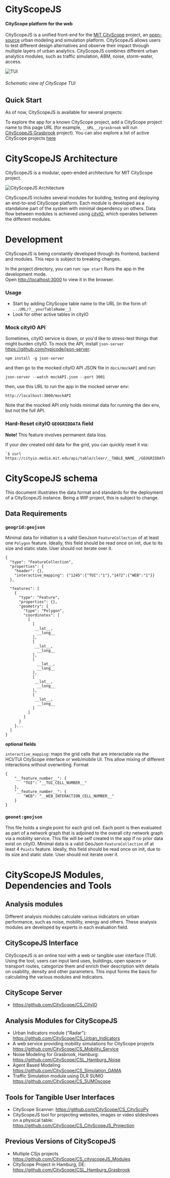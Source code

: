 # CityScopeJS

#### CityScope platform for the web

CityScopeJS is a unified front-end for the [MIT CityScope](https://cityscope.media.mit.edu/) project, an [open-source](https://github.com/CityScope/CS_cityscopeJS) urban modeling and simulation platform. CityScopeJS allows users to test different design alternatives and observe their impact through multiple layers of urban analytics. CityScopeJS combines different urban analytics modules, such as traffic simulation, ABM, noise, storm-water, access.

![TUI](docs/figures/CityScopeJS.jpg)

###### Schematic view of CityScope TUI

## Quick Start

As of now, CityScopeJS is available for several projects:

To explore the app for a known CityScope project, add a CityScope project name to this page URL (for example, `__URL__/grasbrook` will run [CityScopeJS Grasbrook](https://cityscope.media.mit.edu/CS_cityscopeJS/grasbrook) project). You can also explore a list of active CityScope projects [here](https://cityio.media.mit.edu)

# CityScopeJS Architecture

CityScopeJS is a modular, open-ended architecture for MIT CityScope project.

![CityScopeJS Architecture](docs/figures/CityScopeJS_arch.png)

CityScopeJS includes several modules for building, testing and deploying an end-to-end CityScope platform. Each module is developed as a standalone part of the system with minimal dependency on others. Data flow between modules is achieved using [cityIO](https://cityio.media.mit.edu), which operates between the different modules.

# Development

CityScopeJS is being constantly developed through its frontend, backend and modules. This repo is subject to breaking changes.

In the project directory, you can run: `npm start` Runs the app in the development mode.<br /> Open [http://localhost:3000](http://localhost:3000) to view it in the browser.

### Usage

-   Start by adding CityScope table name to the URL (in the form of: `...URL/?__yourTableName__`)
-   Look for other active tables in cityIO

### Mock cityIO API

Sometimes, cityIO service is down, or you'd like to stress-test things that might burden cityIO. To mock the API, install `json-server` https://github.com/typicode/json-server:

```
npm install -g json-server
```

and then go to the mocked cityIO API JSON file in `docs/mockAPI` and run:

```
json-server --watch mockAPI.json --port 3001
```

then, use this URL to run the app in the mocked server env:

```
http://localhost:3000/mockAPI
```

Note that the mocked API only holds minimal data for running the dev env, but not the full API.

### Hard-Reset cityIO `GEOGRIDDATA` field

**Note!** This feature involves permanent data loss.

If your dev created odd data for the grid, you can quickly reset it via:

```
`$ curl https://cityio.media.mit.edu/api/table/clear/__TABLE_NAME__/GEOGRIDDATA`
```

# CityScopeJS schema

This document illustrates the data format and standards for the deployment of a CityScopeJS instance. Being a WIP project, this is subject to change.

## Data Requirements

### `geogrid:geojson`

Minimal data for initiation is a valid GeoJson `FeatureCollection` of at least one `Polygon` feature.
Ideally, this field should be read once on init, due to its size and static state. User should not iterate over it.

```
{
  "type": "FeatureCollection",
  "properties": {
    "header": {},
    "interactive_mapping": {"1245":{"TUI":"1"},"1472":{"WEB":"1"}}
  },

  "features": [
    {
      "type": "Feature",
      "properties": {},
      "geometry": {
        "type": "Polygon",
        "coordinates": [
          [
            [
             __lat__,
              __long__
            ],
            [
             __lat__,
              __long__
            ],
            [
              __lat__,
              __long__
            ],
            [
             __lat__,
              __long__
            ],
            [
             __lat__,
              __long__
            ]
          ]
        ]
      }
    }...
  ]
}
```

**optional fields**

`interactive_mapping`: maps the grid cells that are interactable via the HCI/TUI CityScope interface or web/mobile UI. This allow mixing of different interactions without overwriting. Format

```
{
	"__feature_number__": {
		"TUI": "__TUI_CELL_NUMBER__"
	},
	"__feature_number__": {
		"WEB": "__WEB_INTERACTION_CELL_NUMBER__"
	}
}
```

### `geonet:geojson`

This file holds a single point for each grid cell. Each point is then evaluated as part of a network graph that is adjoined to the overall city network graph via a mobility service. This file will be self created in the app if no prior data exist on cityIO. Minimal data is a valid GeoJson `FeatureCollection` of at least 4 `Points` feature. Ideally, this field should be read once on init, due to its size and static state. User should not iterate over it.

# CityScopeJS Modules, Dependencies and Tools

## Analysis modules

Different analysis modules calculate various indicators on urban performance, such as noise, mobility, energy and others. These analysis modules are developed by experts in each evaluation field.

## CityScopeJS Interface

CityScopeJS is an online tool with a web or tangible user interface (TUI). Using the tool, users can input land uses, buildings, open spaces or transport routes, categorize them and enrich their description with details on usability, density and other parameters. This input forms the basis for calculating the various modules and indicators.

## CityScope Server

-   https://github.com/CityScope/CS_CityIO

## Analysis Modules for CityScopeJS

-   Urban Indicators module ("Radar"): https://github.com/CityScope/CS_Urban_Indicators
-   A web service providing mobility simulations for CityScope projects https://github.com/CityScope/CS_Mobility_Service
-   Noise Modeling for Grasbrook, Hamburg: https://github.com/CityScope/CSL_Hamburg_Noise
-   Agent Based Modeling https://github.com/CityScope/CS_Simulation_GAMA
-   Traffic Simulation module using DLR SUMO https://github.com/CityScope/CS_SUMOscope

## Tools for Tangible User Interfaces

-   CityScope Scanner: https://github.com/CityScope/CS_CityScoPy
-   CityScopeJS tool for projecting websites, images or video slideshows on a physical table: https://github.com/CityScope/CS_CityScopeJS_Projection

## Previous Versions of CityScopeJS

-   Multiple CSjs projects https://github.com/CityScope/CS_cityscopeJS_Modules
-   CityScope Project in Hamburg, DE: https://github.com/CityScope/CSL_Hamburg_Grasbrook
